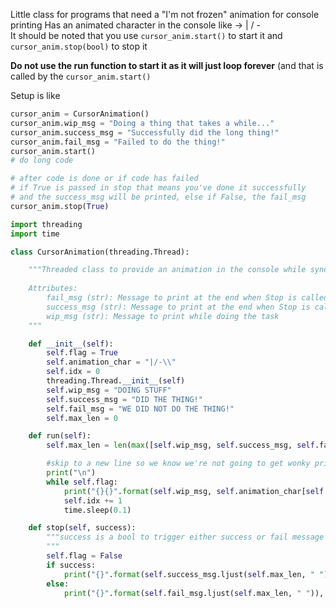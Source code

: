 Little class for programs that need a "I'm not frozen" animation for console printing
Has an animated character in the console like ->    | / - \
It should be noted that you use `cursor_anim.start()` to start it and `cursor_anim.stop(bool)` to stop it

**Do not use the run function to start it as it will just loop forever** (and that is called by the `cursor_anim.start()`

Setup is like 
```python
cursor_anim = CursorAnimation()
cursor_anim.wip_msg = "Doing a thing that takes a while..."
cursor_anim.success_msg = "Successfully did the long thing!"
cursor_anim.fail_msg = "Failed to do the thing!"
cursor_anim.start()
# do long code

# after code is done or if code has failed
# if True is passed in stop that means you've done it successfully 
# and the success_msg will be printed, else if False, the fail_msg
cursor_anim.stop(True)
```



```python
import threading
import time

class CursorAnimation(threading.Thread):

    """Threaded class to provide an animation in the console while syncing different parts/Files
    
    Attributes:
        fail_msg (str): Message to print at the end when Stop is called with False
        success_msg (str): Message to print at the end when Stop is called with True
        wip_msg (str): Message to print while doing the task
    """

    def __init__(self):
        self.flag = True
        self.animation_char = "|/-\\"
        self.idx = 0
        threading.Thread.__init__(self)
        self.wip_msg = "DOING STUFF"
        self.success_msg = "DID THE THING!"
        self.fail_msg = "WE DID NOT DO THE THING!"
        self.max_len = 0

    def run(self):
        self.max_len = len(max([self.wip_msg, self.success_msg, self.fail_msg], key=len)) + 1

        #skip to a new line so we know we're not going to get wonky print animations
        print("\n")
        while self.flag:
            print("{}{}".format(self.wip_msg, self.animation_char[self.idx % len(self.animation_char)]).ljust(self.max_len, " "), end="\r")
            self.idx += 1
            time.sleep(0.1)

    def stop(self, success):
        """success is a bool to trigger either success or fail message
        """
        self.flag = False
        if success:
            print("{}".format(self.success_msg.ljust(self.max_len, " ")), end="\r")
        else:
            print("{}".format(self.fail_msg.ljust(self.max_len, " ")), end="\r")
```